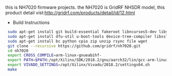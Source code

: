 this is NH7020 firmware projects.
the NH7020 is GridRF NHSDR model, this product detail vist:http://gridrf.com/products/detail/id/12.html

* Build Instructions
```bash
 sudo apt-get install git build-essential fakeroot libncurses5-dev libssl-dev ccache
 sudo apt-get install dfu-util u-boot-tools device-tree-compiler libssl1.0-dev mtools
 sudo apt-get install bc python cpio zip unzip rsync file wget
 git clone --recursive https://github.com/gridrf/nh7020.git
 cd nh7020
 export CROSS_COMPILE=arm-linux-gnueabihf-
 export PATH=$PATH:/opt/Xilinx/SDK/2018.2/gnu/aarch32/lin/gcc-arm-linux-gnueabi/bin
 export VIVADO_SETTINGS=/opt/Xilinx/Vivado/2018.2/settings64.sh
 make
